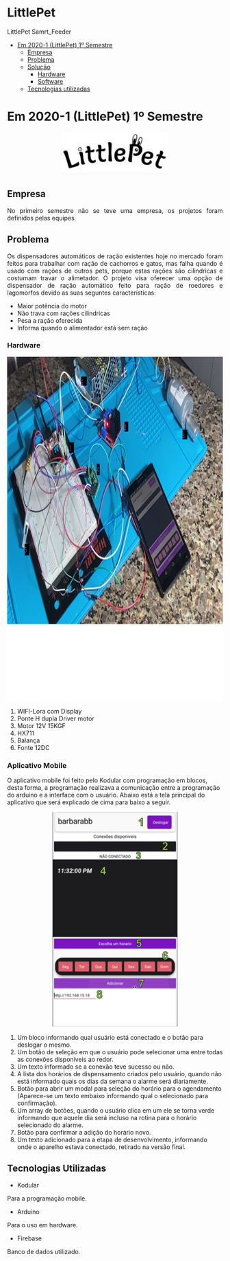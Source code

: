 # LittlePet
LittlePet Samrt_Feeder


   - [Em 2020-1 (LittlePet) 1º Semestre](#em-2020-1-littlepet-1º-semestre)
        - [Empresa](#empresa)
        - [Problema](#problema)
        - [Solução](#solução)
            - [Hardware](#hardware)
            - [Software](#aplicativo-mobile)
        - [Tecnologias utilizadas](#tecnologias-utilizadas)
     

# Em 2020-1 (LittlePet) 1º Semestre
<p align="center">
<img alt="Logo littlePet" src="https://github.com/Barbara-BB/LittlePet/blob/main/Docs/imagens/logo%20little%20pet.png" height="100">
</p>

## Empresa
<p align="justify">
No primeiro semestre não se teve uma empresa, os projetos foram definidos pelas equipes.

## Problema
<p align="justify">
Os dispensadores automáticos de ração existentes hoje no mercado foram feitos para trabalhar com ração de cachorros e gatos, mas falha quando é usado com rações de outros pets, porque estas rações são cilindricas e costumam travar o alimetador.
O projeto visa oferecer uma opção de dispensador de ração automático feito para ração de roedores e lagomorfos devido as suas seguntes características:</p>


* Maior potência do motor
* Não trava com rações cilindricas
* Pesa a ração oferecida
* Informa quando o alimentador está sem ração

### Hardware
<p align="center">
<img alt="Logo littlePet" src="https://github.com/Barbara-BB/LittlePet/blob/main/Docs/imagens/Itens_LittlePet.png" height="800">
</p>

1. WIFI-Lora com Display
2. Ponte H dupla Driver motor
3. Motor 12V 15KGF
4. HX711
5. Balança
6. Fonte 12DC



### Aplicativo Mobile

O aplicativo mobile foi feito pelo Kodular com programação em blocos, desta forma, a programação realizava a comunicação entre a programação do arduino e a interface com o usuário.
Abaixo está a tela principal do aplicativo que será explicado de cima para baixo a seguir.

<p align="center">
<img alt="tela aplicativo de agendamento" src="https://github.com/Barbara-BB/LittlePet/blob/main/Docs/imagens/tela%20aplicativo%20little%20pet.png" height="500">
</p>

1. Um bloco informando qual usuário está conectado e o botão para deslogar o mesmo.
2. Um botão de seleção em que o usuário pode selecionar uma entre todas as conexões disponíveis ao redor.
3. Um texto informado se a conexão teve sucesso ou não.
4. A lista dos horários de dispensamento criados pelo usuário, quando não está informado quais os dias da semana o alarme será diariamente.
5. Botão para abrir um modal para seleção do horário para o agendamento (Aparece-se um texto embaixo informando qual o selecionado para confirmação).
6. Um array de botões, quando o usuário clica em um ele se torna verde informando que aquele dia será incluso na rotina para o horário selecionado do alarme.
7. Botão para confirmar a adição do horário novo.
8. Um texto adicionado para a etapa de desenvolvimento, informando onde o aparelho estava conectado, retirado na versão final.





## Tecnologias Utilizadas
- Kodular

Para a programação mobile.

- Arduino

Para o uso em hardware.

- Firebase

Banco de dados utilizado.


</p>

